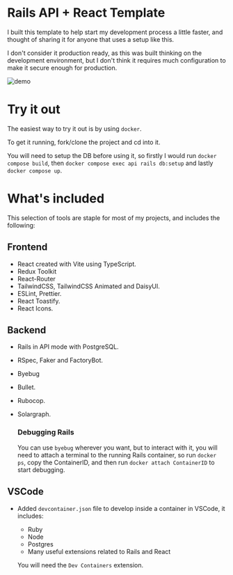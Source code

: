 # Rails API + React Template

I built this template to help start my development process a little faster, and thought of sharing it
for anyone that uses a setup like this.

I don't consider it production ready, as this was built thinking on the development environment,
but I don't think it requires much configuration to make it secure enough for production.

![demo](https://github.com/gabo71096/rails_react_template/assets/18217269/c8767f1f-fc16-484a-91a0-680882ffb768)

# Try it out

The easiest way to try it out is by using `docker`.

To get it running, fork/clone the project and cd into it.

You will need to setup the DB before using it, so firstly I would run `docker compose build`, then
`docker compose exec api rails db:setup` and lastly `docker compose up`.

# What's included

This selection of tools are staple for most of my projects, and includes the following:

## Frontend

- React created with Vite using TypeScript.
- Redux Toolkit
- React-Router
- TailwindCSS, TailwindCSS Animated and DaisyUI.
- ESLint, Prettier.
- React Toastify.
- React Icons.

## Backend

- Rails in API mode with PostgreSQL.
- RSpec, Faker and FactoryBot.
- Byebug
- Bullet.
- Rubocop.
- Solargraph.

  ### Debugging Rails

  You can use `byebug` wherever you want, but to interact with it, you will need to attach a terminal to the running
  Rails container, so run `docker ps`, copy the ContainerID, and then run `docker attach ContainerID`
  to start debugging.

## VSCode

- Added `devcontainer.json` file to develop inside a container in VSCode, it includes:
  - Ruby
  - Node
  - Postgres
  - Many useful extensions related to Rails and React

  You will need the `Dev Containers` extension.
